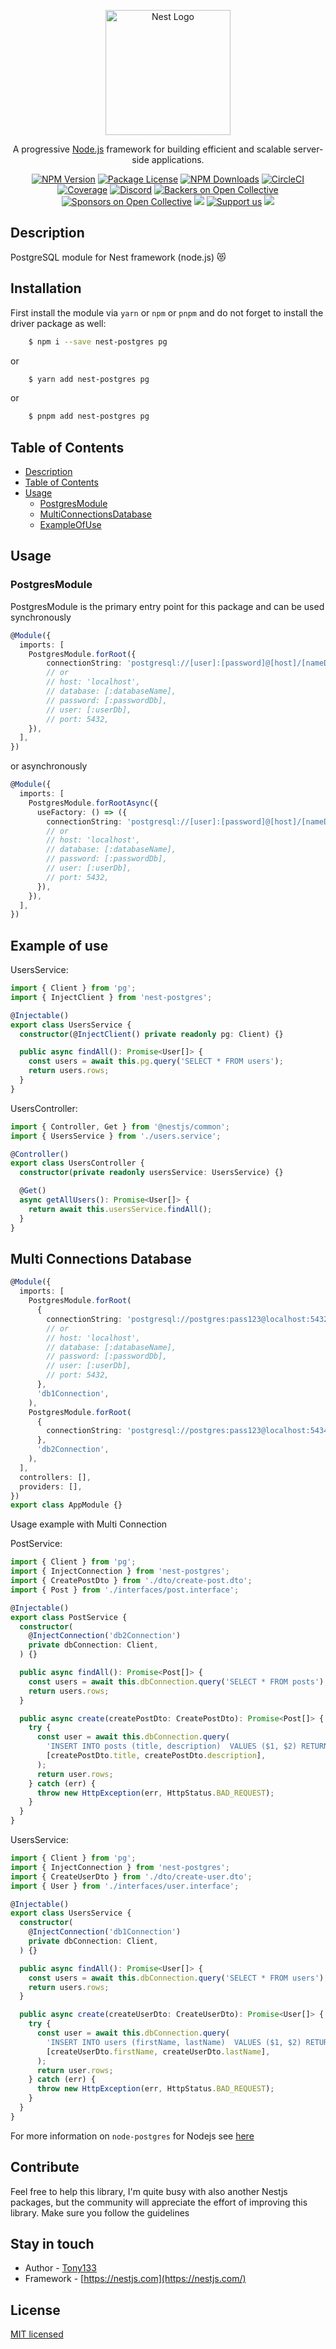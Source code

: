 <p align="center">
  <a href="http://nestjs.com/" target="blank"><img src="https://nestjs.com/img/logo-small.svg" width="200" alt="Nest Logo" /></a>
</p>

[circleci-image]: https://img.shields.io/circleci/build/github/nestjs/nest/master?token=abc123def456
[circleci-url]: https://circleci.com/gh/nestjs/nest

  <p align="center">A progressive <a href="http://nodejs.org" target="_blank">Node.js</a> framework for building efficient and scalable server-side applications.</p>
    <p align="center">
<a href="https://www.npmjs.com/~nestjscore" target="_blank"><img src="https://img.shields.io/npm/v/@nestjs/core.svg" alt="NPM Version" /></a>
<a href="https://www.npmjs.com/~nestjscore" target="_blank"><img src="https://img.shields.io/npm/l/@nestjs/core.svg" alt="Package License" /></a>
<a href="https://www.npmjs.com/~nestjscore" target="_blank"><img src="https://img.shields.io/npm/dm/@nestjs/common.svg" alt="NPM Downloads" /></a>
<a href="https://circleci.com/gh/nestjs/nest" target="_blank"><img src="https://img.shields.io/circleci/build/github/nestjs/nest/master" alt="CircleCI" /></a>
<a href="https://coveralls.io/github/nestjs/nest?branch=master" target="_blank"><img src="https://coveralls.io/repos/github/nestjs/nest/badge.svg?branch=master#9" alt="Coverage" /></a>
<a href="https://discord.gg/G7Qnnhy" target="_blank"><img src="https://img.shields.io/badge/discord-online-brightgreen.svg" alt="Discord"/></a>
<a href="https://opencollective.com/nest#backer" target="_blank"><img src="https://opencollective.com/nest/backers/badge.svg" alt="Backers on Open Collective" /></a>
<a href="https://opencollective.com/nest#sponsor" target="_blank"><img src="https://opencollective.com/nest/sponsors/badge.svg" alt="Sponsors on Open Collective" /></a>
  <a href="https://paypal.me/kamilmysliwiec" target="_blank"><img src="https://img.shields.io/badge/Donate-PayPal-ff3f59.svg"/></a>
    <a href="https://opencollective.com/nest#sponsor"  target="_blank"><img src="https://img.shields.io/badge/Support%20us-Open%20Collective-41B883.svg" alt="Support us"></a>
  <a href="https://twitter.com/nestframework" target="_blank"><img src="https://img.shields.io/twitter/follow/nestframework.svg?style=social&label=Follow"></a>
</p>
  <!--[![Backers on Open Collective](https://opencollective.com/nest/backers/badge.svg)](https://opencollective.com/nest#backer)
  [![Sponsors on Open Collective](https://opencollective.com/nest/sponsors/badge.svg)](https://opencollective.com/nest#sponsor)-->

## Description

PostgreSQL module for Nest framework (node.js) 😻

## Installation

First install the module via `yarn` or `npm` or `pnpm` and do not forget to install the driver package as well:


```bash
    $ npm i --save nest-postgres pg
```
or

```bash
    $ yarn add nest-postgres pg
```

or

```bash
    $ pnpm add nest-postgres pg
```

## Table of Contents

- [Description](#description)
- [Table of Contents](#table-of-contents)
- [Usage](#usage)
  - [PostgresModule](#postgresmodule)
  - [MultiConnectionsDatabase](#multi-connections-database)
  - [ExampleOfUse](#example-of-use)

## Usage

### PostgresModule

PostgresModule is the primary entry point for this package and can be used synchronously

```typescript
@Module({
  imports: [
    PostgresModule.forRoot({
        connectionString: 'postgresql://[user]:[password]@[host]/[nameDb]',
        // or 
        // host: 'localhost',
        // database: [:databaseName],
        // password: [:passwordDb],
        // user: [:userDb],
        // port: 5432,
    }),
  ],
})
```

or asynchronously

```typescript
@Module({
  imports: [
    PostgresModule.forRootAsync({
      useFactory: () => ({
        connectionString: 'postgresql://[user]:[password]@[host]/[nameDb]',
        // or 
        // host: 'localhost',
        // database: [:databaseName],
        // password: [:passwordDb],
        // user: [:userDb],
        // port: 5432,
      }),
    }),
  ],
})
```

## Example of use

UsersService:

```typescript
import { Client } from 'pg';
import { InjectClient } from 'nest-postgres';

@Injectable()
export class UsersService {
  constructor(@InjectClient() private readonly pg: Client) {}

  public async findAll(): Promise<User[]> {
    const users = await this.pg.query('SELECT * FROM users');
    return users.rows;
  }
}
```

UsersController:

```typescript
import { Controller, Get } from '@nestjs/common';
import { UsersService } from './users.service';

@Controller()
export class UsersController {
  constructor(private readonly usersService: UsersService) {}

  @Get()
  async getAllUsers(): Promise<User[]> {
    return await this.usersService.findAll();
  }
}
```

## Multi Connections Database

```typescript
@Module({
  imports: [
    PostgresModule.forRoot(
      {
        connectionString: 'postgresql://postgres:pass123@localhost:5432/nest1',
        // or 
        // host: 'localhost',
        // database: [:databaseName],
        // password: [:passwordDb],
        // user: [:userDb],
        // port: 5432,
      },
      'db1Connection',
    ),
    PostgresModule.forRoot(
      {
        connectionString: 'postgresql://postgres:pass123@localhost:5434/nest2',
      },
      'db2Connection',
    ),
  ],
  controllers: [],
  providers: [],
})
export class AppModule {}
```

Usage example with Multi Connection

PostService:

```typescript
import { Client } from 'pg';
import { InjectConnection } from 'nest-postgres';
import { CreatePostDto } from './dto/create-post.dto';
import { Post } from './interfaces/post.interface';

@Injectable()
export class PostService {
  constructor(
    @InjectConnection('db2Connection')
    private dbConnection: Client,
  ) {}

  public async findAll(): Promise<Post[]> {
    const users = await this.dbConnection.query('SELECT * FROM posts');
    return users.rows;
  }

  public async create(createPostDto: CreatePostDto): Promise<Post[]> {
    try {
      const user = await this.dbConnection.query(
        'INSERT INTO posts (title, description)  VALUES ($1, $2) RETURNING *',
        [createPostDto.title, createPostDto.description],
      );
      return user.rows;
    } catch (err) {
      throw new HttpException(err, HttpStatus.BAD_REQUEST);
    }
  }
}
```

UsersService:

```typescript
import { Client } from 'pg';
import { InjectConnection } from 'nest-postgres';
import { CreateUserDto } from './dto/create-user.dto';
import { User } from './interfaces/user.interface';

@Injectable()
export class UsersService {
  constructor(
    @InjectConnection('db1Connection')
    private dbConnection: Client,
  ) {}

  public async findAll(): Promise<User[]> {
    const users = await this.dbConnection.query('SELECT * FROM users');
    return users.rows;
  }

  public async create(createUserDto: CreateUserDto): Promise<User[]> {
    try {
      const user = await this.dbConnection.query(
        'INSERT INTO users (firstName, lastName)  VALUES ($1, $2) RETURNING *',
        [createUserDto.firstName, createUserDto.lastName],
      );
      return user.rows;
    } catch (err) {
      throw new HttpException(err, HttpStatus.BAD_REQUEST);
    }
  }
}
```

For more information on `node-postgres` for Nodejs see [here](https://node-postgres.com/)

## Contribute
Feel free to help this library, I'm quite busy with also another Nestjs packages, but the community will appreciate the effort of improving this library. Make sure you follow the guidelines

## Stay in touch

- Author - [Tony133](https://github.com/Tony133)
- Framework - [https://nestjs.com](https://nestjs.com/)

## License

 [MIT licensed](LICENSE)
